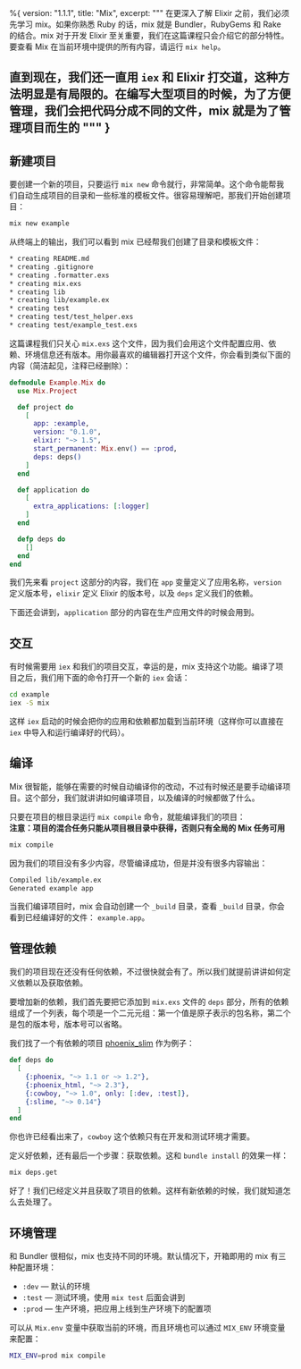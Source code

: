 %{
  version: "1.1.1",
  title: "Mix",
  excerpt: """
  在更深入了解 Elixir 之前，我们必须先学习 mix。如果你熟悉 Ruby 的话，mix 就是 Bundler，RubyGems 和 Rake 的结合。mix 对于开发 Elixir 至关重要，我们在这篇课程只会介绍它的部分特性。要查看 Mix 在当前环境中提供的所有内容，请运行 `mix help`。

直到现在，我们还一直用 `iex` 和 Elixir 打交道，这种方法明显是有局限的。在编写大型项目的时候，为了方便管理，我们会把代码分成不同的文件，mix 就是为了管理项目而生的
  """
}
---

## 新建项目

要创建一个新的项目，只要运行 `mix new` 命令就行，非常简单。这个命令能帮我们自动生成项目的目录和一些标准的模板文件。很容易理解吧，那我们开始创建项目：

```bash
mix new example
```

从终端上的输出，我们可以看到 mix 已经帮我们创建了目录和模板文件：

```bash
* creating README.md
* creating .gitignore
* creating .formatter.exs
* creating mix.exs
* creating lib
* creating lib/example.ex
* creating test
* creating test/test_helper.exs
* creating test/example_test.exs
```

这篇课程我们只关心 `mix.exs` 这个文件，因为我们会用这个文件配置应用、依赖、环境信息还有版本。用你最喜欢的编辑器打开这个文件，你会看到类似下面的内容（简洁起见，注释已经删除）：

```elixir
defmodule Example.Mix do
  use Mix.Project

  def project do
    [
      app: :example,
      version: "0.1.0",
      elixir: "~> 1.5",
      start_permanent: Mix.env() == :prod,
      deps: deps()
    ]
  end

  def application do
    [
      extra_applications: [:logger]
    ]
  end

  defp deps do
    []
  end
end
```

我们先来看 `project` 这部分的内容，我们在 `app` 变量定义了应用名称，`version` 定义版本号，`elixir` 定义 Elixir 的版本号，以及 `deps` 定义我们的依赖。

下面还会讲到，`application` 部分的内容在生产应用文件的时候会用到。

## 交互

有时候需要用 `iex` 和我们的项目交互，幸运的是，mix 支持这个功能。编译了项目之后，我们用下面的命令打开一个新的 `iex` 会话：

```bash
cd example
iex -S mix
```

这样 `iex` 启动的时候会把你的应用和依赖都加载到当前环境（这样你可以直接在 `iex` 中导入和运行编译好的代码）。

## 编译

Mix 很智能，能够在需要的时候自动编译你的改动，不过有时候还是要手动编译项目。这个部分，我们就讲讲如何编译项目，以及编译的时候都做了什么。

只要在项目的根目录运行 `mix compile` 命令，就能编译我们的项目：  
**注意：项目的混合任务只能从项目根目录中获得，否则只有全局的 Mix 任务可用**

```bash
mix compile
```

因为我们的项目没有多少内容，尽管编译成功，但是并没有很多内容输出：

```bash
Compiled lib/example.ex
Generated example app
```

当我们编译项目时，mix 会自动创建一个 `_build` 目录，查看 `_build` 目录，你会看到已经编译好的文件： `example.app`。

## 管理依赖

我们的项目现在还没有任何依赖，不过很快就会有了。所以我们就提前讲讲如何定义依赖以及获取依赖。

要增加新的依赖，我们首先要把它添加到 `mix.exs` 文件的 `deps` 部分，所有的依赖组成了一个列表，每个项是一个二元元组：第一个值是原子表示的包名称，第二个是包的版本号，版本号可以省略。

我们找了一个有依赖的项目 [phoenix_slim](https://github.com/doomspork/phoenix_slim) 作为例子：

```elixir
def deps do
  [
    {:phoenix, "~> 1.1 or ~> 1.2"},
    {:phoenix_html, "~> 2.3"},
    {:cowboy, "~> 1.0", only: [:dev, :test]},
    {:slime, "~> 0.14"}
  ]
end
```

你也许已经看出来了，`cowboy` 这个依赖只有在开发和测试环境才需要。

定义好依赖，还有最后一个步骤：获取依赖。这和 `bundle install` 的效果一样：

```bash
mix deps.get
```

好了！我们已经定义并且获取了项目的依赖。这样有新依赖的时候，我们就知道怎么去处理了。

## 环境管理

和 Bundler 很相似，mix 也支持不同的环境。默认情况下，开箱即用的 mix 有三种配置环境：

+ `:dev` — 默认的环境
+ `:test` — 测试环境，使用 `mix test` 后面会讲到
+ `:prod` — 生产环境，把应用上线到生产环境下的配置项

可以从 `Mix.env` 变量中获取当前的环境，而且环境也可以通过 `MIX_ENV` 环境变量来配置：

```bash
MIX_ENV=prod mix compile
```

